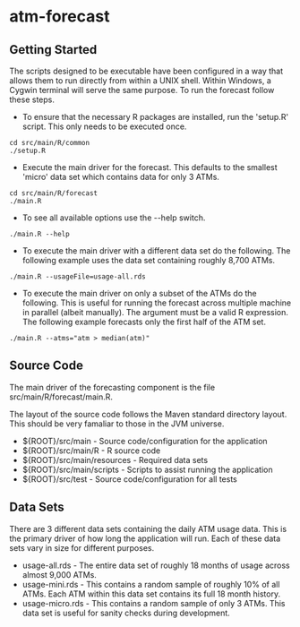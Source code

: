 atm-forecast
============

Getting Started
---------------

The scripts designed to be executable have been configured in a way that allows them to run directly from within a UNIX shell.  Within Windows, a Cygwin terminal will serve the same purpose.  To run the forecast follow these steps.

* To ensure that the necessary R packages are installed, run the 'setup.R' script.  This only needs to be executed once.

```Shell
cd src/main/R/common
./setup.R
```

* Execute the main driver for the forecast.  This defaults to the smallest 'micro' data set which contains data for only 3 ATMs.

```Shell
cd src/main/R/forecast
./main.R
```

* To see all available options use the --help switch.

```Shell
./main.R --help
```

* To execute the main driver with a different data set do the following.  The following example uses the data set containing roughly 8,700 ATMs.

```Shell
./main.R --usageFile=usage-all.rds
```

* To execute the main driver on only a subset of the ATMs do the following.  This is useful for running the forecast across multiple machine in parallel (albeit manually).  The argument must be a valid R expression.  The following example forecasts only the first half of the ATM set.

```Shell
./main.R --atms="atm > median(atm)"
```

Source Code
------------
The main driver of the forecasting component is the file src/main/R/forecast/main.R. 

The layout of the source code follows the Maven standard directory layout.  This should be very famaliar to those in the JVM universe.

* ${ROOT}/src/main - Source code/configuration for the application
* ${ROOT}/src/main/R - R source code
* ${ROOT}/src/main/resources - Required data sets
* ${ROOT}/src/main/scripts - Scripts to assist running the application
* ${ROOT}/src/test - Source code/configuration for all tests

Data Sets
----------

There are 3 different data sets containing the daily ATM usage data.  This is the primary driver of how 
long the application will run.  Each of these data sets vary in size for different purposes.
* usage-all.rds - The entire data set of roughly 18 months of usage across almost 9,000 ATMs. 
* usage-mini.rds - This contains a random sample of roughly 10% of all ATMs.  Each ATM within this data set contains its full 18 month history.
* usage-micro.rds - This contains a random sample of only 3 ATMs.  This data set is useful for sanity checks during development.

